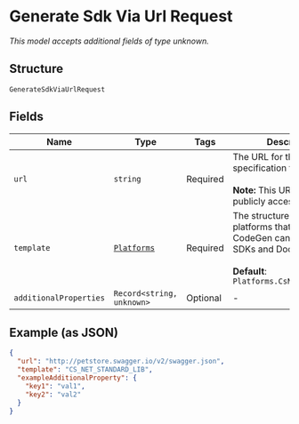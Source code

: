 
# Generate Sdk Via Url Request

*This model accepts additional fields of type unknown.*

## Structure

`GenerateSdkViaUrlRequest`

## Fields

| Name | Type | Tags | Description |
|  --- | --- | --- | --- |
| `url` | `string` | Required | The URL for the API specification file.<br><br>**Note:** This URL should be publicly accessible. |
| `template` | [`Platforms`](../../doc/models/platforms.md) | Required | The structure contains platforms that APIMatic CodeGen can generate SDKs and Docs in.<br><br>**Default**: `Platforms.CsNetStandardLib` |
| `additionalProperties` | `Record<string, unknown>` | Optional | - |

## Example (as JSON)

```json
{
  "url": "http://petstore.swagger.io/v2/swagger.json",
  "template": "CS_NET_STANDARD_LIB",
  "exampleAdditionalProperty": {
    "key1": "val1",
    "key2": "val2"
  }
}
```

